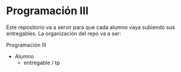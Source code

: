 # Programación III

Este repositorio va a servir para que cada alumno vaya subiendo sus entregables. La organización del repo va a ser: 

Programación III
  - Alumno
    - entregable / tp
